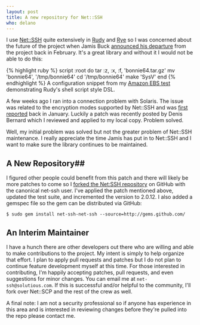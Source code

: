 ```yaml
---
layout: post
title: A new repository for Net::SSH
who: delano
---
```


I use [Net::SSH](http://net-ssh.rubyforge.org/) quite extensively in [Rudy](/products/rudy/) and [Rye](http://github.com/delano/rye/) so I was concerned about the future of the project when Jamis Buck [announced his departure](http://weblog.jamisbuck.org/2009/2/25/net-ssh-capistrano-and-saying-goodbye) from the project back in February. It's a great library and without it I would not be able to do this:

{% highlight ruby %}
script :root do
  tar :z, :x, :f, 'bonnie64.tar.gz'
  mv 'bonnie64', '/tmp/bonnie64'
  cd '/tmp/bonnie64'
  make 'SysV'
end
{% endhighlight %} 
<span class="graphicSubtext">A configuration snippet from my <a href="http://github.com/solutious/ebstest/tree/2009-06-19" title="GitHub: EBS Test respository">Amazon EBS test</a> demonstrating Rudy's shell script style DSL.</span>

A few weeks ago I ran into a connection problem with Solaris. The issue was related to the encryption modes supported by Net::SSH and was [first reported](http://rubyforge.org/tracker/index.php?func=detail&aid=23742&group_id=274&atid=1123) back in January. Luckily a patch was recently posted by Denis Bernard which I reviewed and applied to my local copy. Problem solved. 

Well, my initial problem was solved but not the greater problem of Net::SSH maintenance. I really appreciate the time Jamis has put in to Net::SSH and I want to make sure the library continues to be maintained.


## A New Repository##

I figured other people could benefit from this patch and there will likely be more patches to come so I [forked the Net:SSH repository](http://github.com/net-ssh/net-ssh/) on GitHub with the canonical net-ssh user. I've applied the patch mentioned above, updated the test suite, and incremented the version to 2.0.12. I also added a gemspec file so the gem can be distributed via GitHub:

    $ sudo gem install net-ssh-net-ssh --source=http://gems.github.com/

## An Interim Maintainer ##

I have a hunch there are other developers out there who are willing and able to make contributions to the project. My intent is simply to help organize that effort. I plan to apply pull requests and patches but I do not plan to continue feature development myself at this time. For those interested in contributing, I'm happily accepting patches, pull requests, and even suggestions for minor changes. You can email me at `net-ssh@solutious.com`. If this is successful and/or helpful to the community, I'll fork over Net::SCP and the rest of the crew as well. 

A final note: I am not a security professional so if anyone has experience in this area and is interested in reviewing changes before they're pulled into the repo please contact me.




